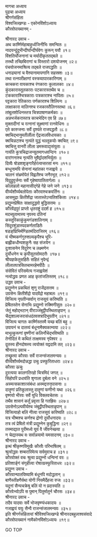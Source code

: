 मागचा अध्याय  
पुढचा अध्याय  
श्रीगर्गसंहिता  
विश्वजित्खण्डः - एकोनविंशोऽध्यायः  
कौरवोपाख्यानम् -  
  
श्रीनारद उवाच -  
अथ कार्ष्णिर्महाबाहुर्ध्वजिनीभिः समन्वितः ॥  
नादयन्दुंदुभीन्दीर्घान्दीर्घवेगः कुरून् ययौ ॥१॥  
विंशतिर्योजनानां च मर्यादीकृततद्‌बले ॥  
तस्थौ तच्छिबिराणां च विस्तारो दशयोजनम् ॥२॥  
पंचयोजनमाश्रित्य तद्‌बले राजपद्धतिः ॥  
धनाढ्यानां च वैश्यानामापणानि सहस्रशः ॥३॥  
तथा रत्नपरीक्षाणां वस्त्रव्यापारकारिणाम् ॥  
काचकरा वायकाश्च रंगकाराः कुलालकाः ॥४॥  
कुंदकारास्तूलकाराः पटकारास्तथैव च ॥  
टंककाराश्चित्रकाराः पत्रकाराश्च नापिताः ॥५॥  
पट्टकारा रेतिकाराः पर्णकाराश्च शिल्पिनः ॥  
लाक्षाकारा मालिनश्च रजकास्तैलिनस्तथा ॥६॥  
तांबूलशोधिनस्तत्र चित्रपाषाणकर्मकाः ॥  
अन्नभर्जकरास्तत्र काचभेदिन एव हि ॥७॥  
मुक्तादीनां च रत्नानां सूक्ष्माणां रत्नवेधिनः ॥  
एते कारुजनाः सर्वे दृश्यंते राजपद्धतौ ॥८॥  
क्वचिद्‌भानुमतीर्लीला ऐंद्रजालविधायकाः ॥  
क्वचिन्नटाश्च नृत्यंते युद्धं भल्लूकयोः क्वचित् ॥९॥  
क्वचित्तु वानरी लीला डमरूवाद्यसंयुताः ॥  
गायंति कुत्रचिद्राजन्सूतमागधवन्दिनः ॥१०॥  
वारांगनाश्च नृत्यंति भूषैर्द्वादशभिर्युताः ॥  
दिव्यैः षोडशशृङ्गारैर्हरंत्यप्सरसां मनः ॥११॥  
बन्धूनामपि सेनानां महांतका गजाह्वये ॥  
चालनं संभ्रमोपेतं विह्वलैश्च जनैरभूत् ॥१२॥  
विदुद्रुवुर्जनाः सर्वे गृहेष्वापातितार्गलाः ॥  
कोलाहलो महानासीद्‌गेहे गेहे जने जने ॥१३॥  
वीर्य्यशौर्य्यबलोपेताः कौरवाश्चक्रवर्तिनः ॥  
आसमुद्राः क्षितीशेंद्रा जातास्तेऽप्यतिशंकिताः ॥१४॥  
प्रद्युम्नप्रेषितः साक्षादुद्धवो बुद्धिसत्तमः ॥  
कौरवेंद्रपुरं प्राप्तो धृतराष्ट्रं ददर्श ह ॥१५॥  
मदच्युतामास्य नृपस्य दंतिनां  
     कस्तूरिकाकुंकुमगंडशालिनाम् ॥  
सिंदूरशुंडास्पदकर्णताडितैः  
     षडङ्‌घ्रिभिर्मण्डितमंदिराजिरम् ॥१६॥  
यं भीष्मकर्णगुरुशल्यकृपैश्च भूरि-  
     बाह्लीकधौम्यशकुनैः सह संजयेन ॥  
दुःशासनेन विदुरेण च लक्ष्मणेन  
     दुर्योधनेन च कृपीसुतसोमदत्तैः ॥१७॥  
श्रीयज्ञकेतुसहितैः सहितं नृपेन्द्रं  
     लीलातपत्रसितचामरहेमपीठैः ॥  
संसेवितं परिसमेत्य गजाह्वयेशं  
     नत्वोद्धवः प्रणत आह कृतांजलिस्तम् ॥१८॥  
उद्धव उवाच -  
प्रद्युम्नेन प्रकथितं शृणु राजेंद्रसत्तम ॥  
उग्रसेनः क्षितीशेंद्रो यादवेंद्रो महाबलः ॥१९॥  
विजित्य नृपतीन्सर्वान् राजसूयं करिष्यति ॥  
प्रेषितस्तेन सेनाभिः प्रद्युम्नो रुक्मिणीसुतः ॥२०॥  
जेतुं महोद्‌भटान् वीराञ्जंबुद्वीपस्थितान्नृपान् ॥  
चैद्यशाल्वजरासंधदंतवक्त्रादिभूपतीन् ॥२१॥  
विजित्य चागतः कार्ष्णिस्तस्मै यच्छ बलिं बहु ॥  
उपायनं च दातव्यं बंधूनामैक्यकाम्यया ॥२२॥  
माभूत्कुरूणां वृष्णीनां कलिर्नोचेद्‌भविष्यति ॥  
तेनोदितं मे कथितं तत्क्षमस्व नृपेश्वर ॥  
दूतस्य हीनदोषस्य त्वयोक्तं यद्वदामि तत् ॥२३॥  
श्रीनारद उवाच -  
तच्छ्रुत्वा कौरवाः सर्वे राजन्संजातमन्यवः ॥  
वीर्य्यशौर्य्यमदोन्नद्धा उचुः प्रस्फुरिताधराः ॥२४॥  
कौरवा ऊचुः  
दुरत्यया कालगतिरहो चित्रमिदं जगत् ॥  
सिंहोपरि प्रधावंति शृगाला दुर्बला वने ॥२५॥  
अस्मत्सकाशात्संबंधा अस्मद्दत्तनृपासनाः ॥  
दातॄणां प्रतिकूलास्तु दातॄणां फणीनो यथा ॥२६॥  
वृष्णयो भीरवः सर्वे युधि विक्लवचेतसः ॥  
तथैव शासनं कर्तुं प्रवृत्ता हि गतह्रियः ॥२७॥  
उग्रसेनोऽल्पवीर्यश्च जंबूद्वीपस्थितान्नृपान् ॥  
विजित्याहो बलिं नीत्वा राजसूयं करिष्यति ॥२८॥  
यत्र भीष्मश्च कर्णश्च द्रोणो दुर्योधनादयः ॥  
तत्र त्वं प्रेषितो मंत्री प्रद्युम्नेन कुबुद्धिना ॥२९॥  
तस्माद्यात पुरीमध्ये यूयं वै जीवनेच्छया ॥  
न चेद्यास्यथ वः सर्वान्नयामो यमसादनम् ॥३०॥  
श्रीनारद उवाच -  
इत्थं श्रीकृष्णविमुखैः कौरवैः परिभाषितम् ॥  
श्रुत्वोद्धवः शम्बरारिमेत्य सर्वमुवाच ह ॥३१॥  
कौरवोक्तं वचः श्रुत्वा प्रद्युम्नो धन्विनां वरः ॥  
प्रतिशार्ङ्‌गं संगृहीत्वा रोषात्प्रस्फुरिताधरः ॥३२॥  
प्रद्युम्न उवाच -  
कौरवान्घातयिष्यामि बंधूनपि मदोद्धतान् ॥  
बाणैस्तीक्ष्णैर्यथा योगी नियमैर्देहजा रुजः ॥३३॥  
यदूनां सैन्यचक्रेषु बलिं यो न प्रदास्यति ॥  
कौरवेभ्योऽपि स पुमान् पितुर्मातुर्न चौरसः ॥३४॥  
श्रीनारद उवाच -  
तदैव यादवाः सर्वे भोजवृष्ण्यंधकादयः ॥  
गजाह्वयं ययुः सैन्यै राजन्संजातमन्यवः ॥३५॥  
इति श्रीगर्गसंहितायां श्रीविश्वजित्खण्डे श्रीनारदबहुलाश्वसंवादे  
कौरवोपाख्यानं नामैकोनविंशोऽध्यायः ॥१९॥  
  
GO TOP
